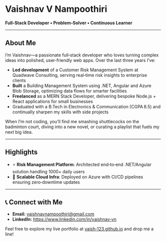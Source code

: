 # Vaishnav V Nampoothiri

**Full‑Stack Developer • Problem‑Solver • Continuous Learner**

---

## About Me

I’m Vaishnav—a passionate full‑stack developer who loves turning complex ideas into polished, user‑friendly web apps. Over the last three years I’ve:

- **Led development** of a Customer Risk Management System at Quadwave Consulting, serving real‑time risk insights to enterprise clients  
- **Built** a Building Management System using .NET, Angular and Azure Blob Storage, optimizing data flows for smarter facilities  
- **Freelanced** as a MERN Stack Developer, delivering bespoke Node.js + React applications for small businesses  
- Graduated with a B.Tech in Electronics & Communication (CGPA 8.5) and continually sharpen my skills with side projects

When I’m not coding, you’ll find me smashing shuttlecocks on the badminton court, diving into a new novel, or curating a playlist that fuels my next big idea.

---

## Highlights

- ⭐ **Risk Management Platform**: Architected end‑to‑end .NET/Angular solution handling 1000+ daily users  
- 🚀 **Scalable Cloud Infra**: Deployed on Azure with CI/CD pipelines ensuring zero‑downtime updates  

---

## 📞 Connect with Me

- **Email:** vaishnavnampoothiri@gmail.com  
- **LinkedIn:** https://www.linkedin.com/in/vaishnav‑vn  

Feel free to explore my live portfolio at [vaish‑123.github.io](https://vaish‑123.github.io/) and drop me a line!
